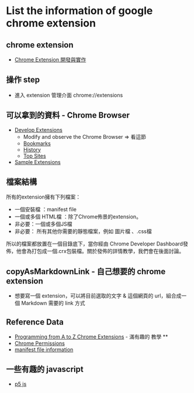# List the information of google chrome extension

## chrome extension
  * [Chrome Extension 開發與實作](https://ithelp.ithome.com.tw/users/20079450/ironman/1149)

## 操作 step
  * 進入 extension 管理介面 chrome://extensions

## 可以拿到的資料 -  Chrome Browser
  * [Develop Extensions](https://developer.chrome.com/extensions/devguide)
    * Modify and observe the Chrome Browser => 看這節
    * [Bookmarks](https://developer.chrome.com/extensions/bookmarks)
    * [History](https://developer.chrome.com/extensions/history)
    * [Top Sites](https://developer.chrome.com/extensions/topSites)
  * [Sample Extensions](https://developer.chrome.com/extensions/samples#search:)

## 檔案結構 
所有的extension擁有下列檔案：

  * 一個安裝檔 ：manifest file
  * 一個或多個 HTML檔 ：除了Chrome佈景的extension。 
  * 非必要：一個或多個JS檔
  * 非必要： 所有其他你需要的靜態檔案，例如 圖片檔 、.css檔 

所以的檔案都放置在一個目錄底下，當你經由 Chrome Developer Dashboard發佈，他會為打包成一個.crx包裝檔。關於發佈的詳情教學，我們會在後面討論。 

## copyAsMarkdownLink - 自己想要的 chrome extension
  * 想要寫一個 extension，可以將目前選取的文字 & 這個網頁的 url，組合成一個 Markdown 需要的 link 方式 

## Reference Data
  * [Programming from A to Z Chrome Extensions](https://shiffman.net/a2z/chrome-ext/) - 滿有趣的 教學 **
  * [Chrome Permissions](https://developer.chrome.com/extensions/declare_permissions)
  * [manifest file information](https://developer.chrome.com/extensions/manifest)

## 一些有趣的 javascript
  * [p5 js](https://p5js.org/get-started/)

